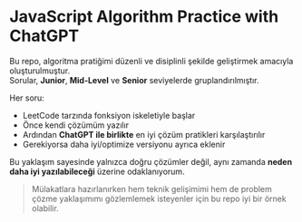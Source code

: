# JavaScript Algorithm Practice with ChatGPT

Bu repo, algoritma pratiğimi düzenli ve disiplinli şekilde geliştirmek 
amacıyla oluşturulmuştur.  
Sorular, **Junior**, **Mid-Level** ve **Senior** seviyelerde 
gruplandırılmıştır.

Her soru:
- LeetCode tarzında fonksiyon iskeletiyle başlar
- Önce kendi çözümüm yazılır
- Ardından **ChatGPT ile birlikte** en iyi çözüm pratikleri 
karşılaştırılır
- Gerekiyorsa daha iyi/optimize versiyonu ayrıca eklenir

Bu yaklaşım sayesinde yalnızca doğru çözümler değil, aynı zamanda **neden 
daha iyi yazılabileceği** üzerine odaklanıyorum.

> Mülakatlara hazırlanırken hem teknik gelişimimi hem de problem çözme 
yaklaşımımı gözlemlemek isteyenler için bu repo iyi bir örnek olabilir.


